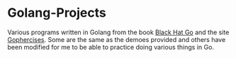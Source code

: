 # Golang-Projects

Various programs written in Golang from the book [Black Hat Go](https://nostarch.com/blackhatgo) and the site [Gophercises](https://gophercises.com/).  Some are the same as the demoes provided and others have been modified for me to be able to practice doing various things in Go.
